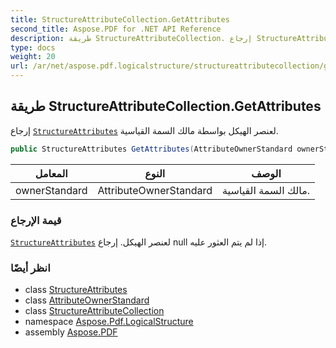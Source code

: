 ```yaml
---
title: StructureAttributeCollection.GetAttributes
second_title: Aspose.PDF for .NET API Reference
description: طريقة StructureAttributeCollection. إرجاع StructureAttributes لعنصر الهيكل بواسطة مالك السمة القياسية
type: docs
weight: 20
url: /ar/net/aspose.pdf.logicalstructure/structureattributecollection/getattributes/
---
```

## طريقة StructureAttributeCollection.GetAttributes

إرجاع [`StructureAttributes`](../../structureattributes/) لعنصر الهيكل بواسطة مالك السمة القياسية.

```csharp
public StructureAttributes GetAttributes(AttributeOwnerStandard ownerStandard)
```

| المعامل | النوع | الوصف |
| --- | --- | --- |
| ownerStandard | AttributeOwnerStandard | مالك السمة القياسية. |

### قيمة الإرجاع

[`StructureAttributes`](../../structureattributes/) لعنصر الهيكل. إرجاع null إذا لم يتم العثور عليه.

### انظر أيضًا

* class [StructureAttributes](../../structureattributes/)
* class [AttributeOwnerStandard](../../attributeownerstandard/)
* class [StructureAttributeCollection](../)
* namespace [Aspose.Pdf.LogicalStructure](../../../aspose.pdf.logicalstructure/)
* assembly [Aspose.PDF](../../../)